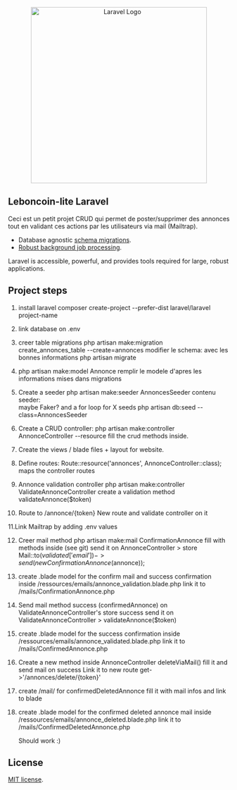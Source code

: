 <p align="center"><a href="https://laravel.com" target="_blank"><img src="https://raw.githubusercontent.com/laravel/art/master/logo-lockup/5%20SVG/2%20CMYK/1%20Full%20Color/laravel-logolockup-cmyk-red.svg" width="400" alt="Laravel Logo"></a></p>

## Leboncoin-lite Laravel

Ceci est un petit projet CRUD qui permet de poster/supprimer des annonces tout en validant ces actions par les utilisateurs via mail (Mailtrap).

-   Database agnostic [schema migrations](https://laravel.com/docs/migrations).
-   [Robust background job processing](https://laravel.com/docs/queues).

Laravel is accessible, powerful, and provides tools required for large, robust applications.

## Project steps

1. install laravel
   composer create-project --prefer-dist laravel/laravel project-name

2. link database on .env

3. creer table migrations
   php artisan make:migration create_annonces_table --create=annonces
   modifier le schema: avec les bonnes informations
   php artisan migrate

4. php artisan make:model Annonce
   remplir le modele d'apres les informations mises dans migrations

5. Create a seeder
   php artisan make:seeder AnnoncesSeeder
   contenu seeder:  
    maybe Faker? and a for loop for X seeds
   php artisan db:seed --class=AnnoncesSeeder

6. Create a CRUD controller:
   php artisan make:controller AnnonceController --resource
   fill the crud methods inside.

7. Create the views / blade files + layout for website.

8. Define routes:
   Route::resource('annonces', AnnonceController::class);
   maps the controller routes

9. Annonce validation controller
   php artisan make:controller ValidateAnnonceController
   create a validation method validateAnnonce($token)

10. Route to /annonce/{token}
    New route and validate controller on it

11.Link Mailtrap by adding .env values

12. Creer mail method
    php artisan make:mail ConfirmationAnnonce
    fill with methods inside (see git)
    send it on AnnonceController > store
    Mail::to($validated['email'])->send(new ConfirmationAnnonce($annonce));

13. create .blade model for the confirm mail and success confirmation
    inside /ressources/emails/annonce_validation.blade.php
    link it to /mails/ConfirmationAnnonce.php

14. Send mail method success (confirmedAnnonce) on ValidateAnnonceController's store success
    send it on ValidateAnnonceController > validateAnnonce($token)

15. create .blade model for the success confirmation
    inside /ressources/emails/annonce_validated.blade.php
    link it to /mails/ConfirmedAnnonce.php

16. Create a new method inside AnnonceController
    deleteViaMail()
    fill it and send mail on success
    Link it to new route get->'/annonces/delete/{token}'

17. create /mail/ for confirmedDeletedAnnonce
    fill it with mail infos and link to blade

18. create .blade model for the confirmed deleted annonce mail
    inside /ressources/emails/annonce_deleted.blade.php
    link it to /mails/ConfirmedDeletedAnnonce.php

    Should work :)

## License

[MIT license](https://opensource.org/licenses/MIT).
